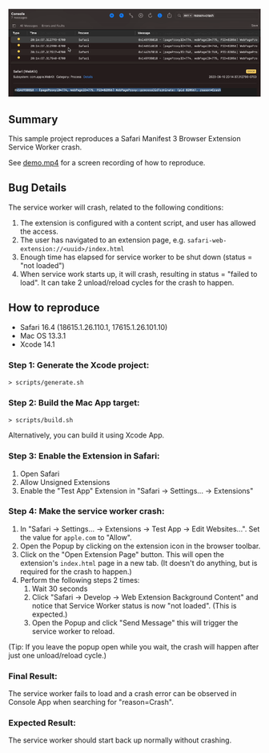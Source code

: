 ![Crash Screenshot](https://github.com/getchardy/safari-extension-bug-service-worker-crash/blob/main/crash.png?raw=true)

## Summary

This sample project reproduces a Safari Manifest 3 Browser Extension Service Worker crash.

See [demo.mp4](demo.mp4) for a screen recording of how to reproduce.

## Bug Details

The service worker will crash, related to the following conditions:

1. The extension is configured with a content script, and user has allowed the access.
1. The user has navigated to an extension page, e.g. `safari-web-extension://<uuid>/index.html`
1. Enough time has elapsed for service worker to be shut down (status = "not loaded")
1. When service work starts up, it will crash, resulting in status = "failed to load". It can take 2 unload/reload cycles for the crash to happen.

## How to reproduce

- Safari 16.4 (18615.1.26.110.1, 17615.1.26.101.10)
- Mac OS 13.3.1
- Xcode 14.1

### Step 1: Generate the Xcode project:

```
> scripts/generate.sh
```

### Step 2: Build the Mac App target:

```
> scripts/build.sh
```

Alternatively, you can build it using Xcode App.

### Step 3: Enable the Extension in Safari:

1. Open Safari
2. Allow Unsigned Extensions
3. Enable the "Test App" Extension in "Safari -> Settings... -> Extensions"

### Step 4: Make the service worker crash:

1. In "Safari -> Settings... -> Extensions -> Test App -> Edit Websites...". Set the value for `apple.com` to "Allow".
2. Open the Popup by clicking on the extension icon in the browser toolbar.
3. Click on the "Open Extension Page" button. This will open the extension's `index.html` page in a new tab. (It doesn't do anything, but is required for the crash to happen.)
4. Perform the following steps 2 times:
   1. Wait 30 seconds
   2. Click "Safari -> Develop -> Web Extension Background Content" and notice that Service Worker status is now "not loaded". (This is expected.)
   3. Open the Popup and click "Send Message" this will trigger the service worker to reload.

(Tip: If you leave the popup open while you wait, the crash will happen after just one unload/reload cycle.)

### Final Result:

The service worker fails to load and a crash error can be observed in Console App when searching for "reason=Crash".

### Expected Result:

The service worker should start back up normally without crashing.
